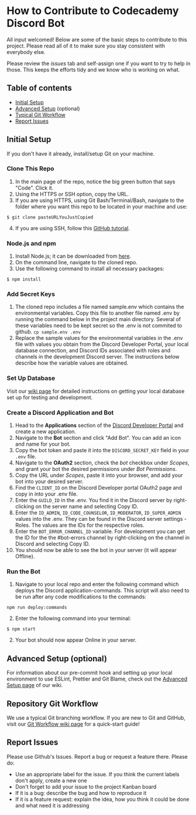 # How to Contribute to Codecademy Discord Bot

All input welcomed! Below are some of the basic steps to contribute to this project. Please read all of it to make sure you stay consistent with everybody else.

Please review the _issues_ tab and self-assign one if you want to try to help in those. This keeps the efforts tidy and we know who is working on what.

## Table of contents

- [Initial Setup](#initial-setup)
- [Advanced Setup](#advanced-setup-optional) (optional)
- [Typical Git Workflow](#repository-git-workflow)
- [Report Issues](#report-issues)

## Initial Setup

If you don't have it already, install/setup Git on your machine.

### Clone This Repo

1. In the main page of the repo, notice the big green button that says "Code". Click it.
2. Using the HTTPS or SSH option, copy the URL.
3. If you are using HTTPS, using Git Bash/Terminal/Bash, navigate to the folder where you want this repo to be located in your machine and use:

```
$ git clone pasteURLYouJustCopied
```

4. If you are using SSH, follow this [GitHub tutorial](https://docs.github.com/en/github/authenticating-to-github/connecting-to-github-with-ssh).

### Node.js and npm

1. Install Node.js; it can be downloaded from [here](https://nodejs.org/en/).
2. On the command line, navigate to the cloned repo.
3. Use the following command to install all necessary packages:

```
$ npm install
```

### Add Secret Keys

1. The cloned repo includes a file named sample.env which contains the environmental variables. Copy this file to another file named .env by running the command below in the project main directory. Several of these variables need to be kept secret so the .env is not commited to github.
   `cp sample.env .env`
2. Replace the sample values for the environmental variables in the .env file with values you obtain from the Discord Developer Portal, your local database connection, and Discord IDs associated with roles and channels in the development Discord server.
   The instructions below describe how the variable values are obtained.

### Set Up Database

Visit our [wiki page](https://github.com/CodecademyCommunity/codecademy-discord-bot/wiki/Database-stuff) for detailed instructions on getting your local database set up for testing and development.

### Create a Discord Application and Bot

1. Head to the **Applications** section of the [Discord Developer Portal](https://discord.com/developers/applications) and create a new application.
2. Navigate to the **Bot** section and click "Add Bot". You can add an icon and name for your bot.
3. Copy the bot token and paste it into the `DISCORD_SECRET_KEY` field in your `.env` file.
4. Navigate to the **OAuth2** section, check the _bot_ checkbox under _Scopes_, and grant your bot the desired permissions under _Bot Permissions_.
5. Copy the URL under _Scopes_, paste it into your browser, and add your bot into your desired server.
6. Find the `CLIENT_ID` on the Discord Developer portal OAuth2 page and copy in into your .env file.
7. Enter the `GUILD_ID` in the .env. You find it in the Discord server by right-clicking on the server name and selecting Copy ID.
8. Enter the `ID_ADMIN`, `ID_CODE_COUNSELOR`, `ID_MODERATOR`, `ID_SUPER_ADMIN` values into the .env. They can be found in the Discord server settings - Roles. The values are the IDs for the respective roles.
9. Enter the `BOT_ERROR_CHANNEL_ID` variable. For development you can get the ID for the the #bot-errors channel by right-clicking on the channel in Discord and selecting Copy ID.
10. You should now be able to see the bot in your server (it will appear Offline).

### Run the Bot

1. Navigate to your local repo and enter the following command which deploys the Discord application-commands. This script will also need to be run after any code modifications to the commands:

```
npm run deploy:commands
```

2. Enter the following command into your terminal:

```
$ npm start
```

2. Your bot should now appear Online in your server.

## Advanced Setup (optional)

For information about our pre-commit hook and setting up your local environment to use ESLint, Prettier and Git Blame, check out the [Advanced Setup page](https://github.com/CodecademyCommunity/codecademy-discord-bot/wiki/Advanced-Setup) of our wiki.

## Repository Git Workflow

We use a typical Git branching workflow. If you are new to Git and GitHub, visit our [Git Workflow wiki page](https://github.com/CodecademyCommunity/codecademy-discord-bot/wiki/Git-Workflow) for a quick-start guide!

## Report Issues

Please use Github's Issues. Report a bug or request a feature there. Please do:

- Use an appropriate label for the issue. If you think the current labels don't apply, create a new one
- Don't forget to add your issue to the project Kanban board
- If it is a bug: describe the bug and how to reproduce it
- If it is a feature request: explain the idea, how you think it could be done and what need it is addressing
